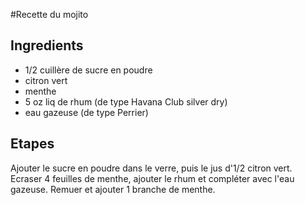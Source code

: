 #Recette du mojito

## Ingredients
* 1/2 cuillère de sucre en poudre
* citron vert
* menthe
* 5 oz liq de rhum (de type Havana Club silver dry)
* eau gazeuse (de type Perrier)

## Etapes
Ajouter le sucre en poudre dans le verre, puis le jus d'1/2 citron vert.
Ecraser 4 feuilles de menthe, ajouter le rhum et compléter avec l'eau gazeuse. 
Remuer et ajouter 1 branche de menthe.

